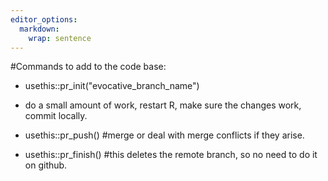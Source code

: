 ```yaml
---
editor_options: 
  markdown: 
    wrap: sentence
---
```


#Commands to add to the code base:

-   usethis::pr_init("evocative_branch_name")

-   do a small amount of work, restart R, make sure the changes work, commit locally.

-    usethis::pr_push() #merge or deal with merge conflicts if they arise.

-   usethis::pr_finish() #this deletes the remote branch, so no need to do it on github.
